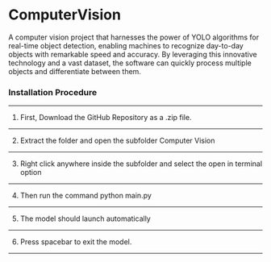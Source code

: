 # ComputerVision
A computer vision project that harnesses the power of YOLO algorithms for real-time object detection, enabling machines to recognize day-to-day objects with remarkable speed and accuracy. By leveraging this innovative technology and a vast dataset, the software can quickly process multiple objects and differentiate between them.


### Installation Procedure

***
1. First, Download the GitHub Repository as a .zip file.
***
2. Extract the folder and open the subfolder Computer Vision
***
3. Right click anywhere inside the subfolder and select the open in terminal option
***
4. Then run the command python main.py
***
5. The model should launch automatically
***
6. Press spacebar to exit the model.
***
